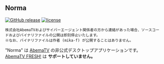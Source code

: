 Norma
----
<!-- [![AppVeyor branch](https://img.shields.io/appveyor/ci/mika-f/norma/develop.svg?style=flat-square)](https://ci.appveyor.com/project/mika-f/norma) -->
[![GitHub release](https://img.shields.io/github/release/mika-f/norma.svg?maxAge=1800&style=flat-square)](https://github.com/mika-f/Norma/releases/latest)
[![license](https://img.shields.io/github/license/mika-f/norma.svg?maxAge=2592000&style=flat-square)](https://github.com/mika-f/Norma/blob/develop/LICENSE)


    株式会社AbemaTVおよびサイバーエージェント関係者の方から連絡があった場合、ソースコードおよびバイナリファイルの公開は即刻停止いたします。  
    ※なお、バイナリファイルは作者 (mika-f) が公開することはありません。


"Norma" は [AbemaTV](https://abema.tv) の非公式デスクトップアプリケーションです。  
[AbemaTV FRESH!](https://abemafresh.tv) は **サポートしていません。**  


